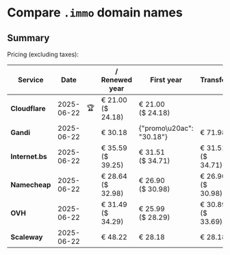 # Compare `.immo` domain names

## Summary

Pricing (excluding taxes):

| Service | Date |  | / Renewed year | First year | Transfer | Restoration |
|--|--|--|--|--|--|--|
| **Cloudflare** | 2025-06-22 | 🏆 | € 21.00<br>($ 24.18) | € 21.00<br>($ 24.18) |  |  |
| **Gandi** | 2025-06-22 |  | € 30.18 | {"promo\u20ac": "30.18"} | € 71.98 | € 98.66 |
| **Internet.bs** | 2025-06-22 |  | € 35.59<br>($ 39.25) | € 31.51<br>($ 34.71) | € 31.51<br>($ 34.71) | € 245.45<br>($ 270.45) |
| **Namecheap** | 2025-06-22 |  | € 28.64<br>($ 32.98) | € 26.90<br>($ 30.98) | € 26.90<br>($ 30.98) |  |
| **OVH** | 2025-06-22 |  | € 31.49<br>($ 34.29) | € 25.99<br>($ 28.29) | € 30.89<br>($ 33.69) |  |
| **Scaleway** | 2025-06-22 |  | € 48.22 | € 28.18 | € 28.18 | € 49.99 |
